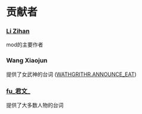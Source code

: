 # 贡献者

### [Li Zihan](https://github.com/HPLZH/)
mod的主要作者

### Wang Xiaojun
提供了女武神的台词 ([WATHGRITHR.ANNOUNCE_EAT](scripts/strings/cn/speech_wathgrithr.lua))

### [fu_君文_](https://steamcommunity.com/profiles/76561199334323429/)
提供了大多数人物的台词
